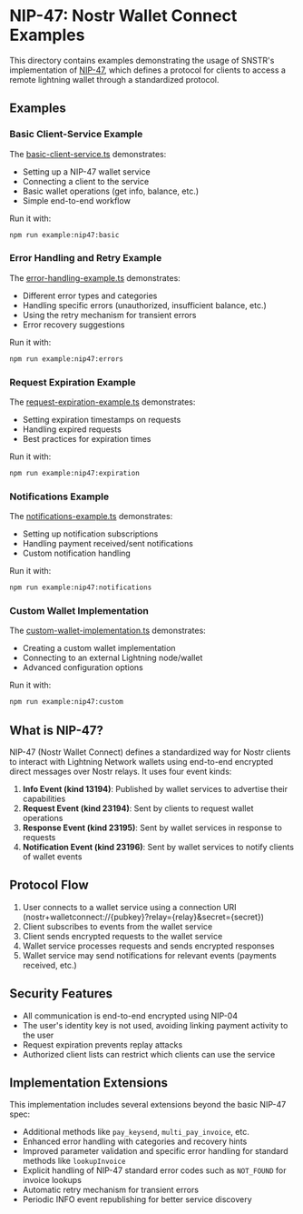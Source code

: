 # NIP-47: Nostr Wallet Connect Examples

This directory contains examples demonstrating the usage of SNSTR's implementation of [NIP-47](https://github.com/nostr-protocol/nips/blob/master/47.md), which defines a protocol for clients to access a remote lightning wallet through a standardized protocol.

## Examples

### Basic Client-Service Example

The [basic-client-service.ts](./basic-client-service.ts) demonstrates:
- Setting up a NIP-47 wallet service 
- Connecting a client to the service
- Basic wallet operations (get info, balance, etc.)
- Simple end-to-end workflow

Run it with:

```bash
npm run example:nip47:basic
```

### Error Handling and Retry Example

The [error-handling-example.ts](./error-handling-example.ts) demonstrates:
- Different error types and categories
- Handling specific errors (unauthorized, insufficient balance, etc.)
- Using the retry mechanism for transient errors
- Error recovery suggestions

Run it with:

```bash
npm run example:nip47:errors
```

### Request Expiration Example

The [request-expiration-example.ts](./request-expiration-example.ts) demonstrates:
- Setting expiration timestamps on requests
- Handling expired requests
- Best practices for expiration times

Run it with:

```bash
npm run example:nip47:expiration
```

### Notifications Example

The [notifications-example.ts](./notifications-example.ts) demonstrates:
- Setting up notification subscriptions
- Handling payment received/sent notifications
- Custom notification handling

Run it with:

```bash
npm run example:nip47:notifications
```

### Custom Wallet Implementation

The [custom-wallet-implementation.ts](./custom-wallet-implementation.ts) demonstrates:
- Creating a custom wallet implementation
- Connecting to an external Lightning node/wallet
- Advanced configuration options

Run it with:

```bash
npm run example:nip47:custom
```

## What is NIP-47?

NIP-47 (Nostr Wallet Connect) defines a standardized way for Nostr clients to interact with Lightning Network wallets using end-to-end encrypted direct messages over Nostr relays. It uses four event kinds:

1. **Info Event (kind 13194)**: Published by wallet services to advertise their capabilities
2. **Request Event (kind 23194)**: Sent by clients to request wallet operations
3. **Response Event (kind 23195)**: Sent by wallet services in response to requests
4. **Notification Event (kind 23196)**: Sent by wallet services to notify clients of wallet events

## Protocol Flow

1. User connects to a wallet service using a connection URI (nostr+walletconnect://{pubkey}?relay={relay}&secret={secret})
2. Client subscribes to events from the wallet service
3. Client sends encrypted requests to the wallet service
4. Wallet service processes requests and sends encrypted responses
5. Wallet service may send notifications for relevant events (payments received, etc.)

## Security Features

- All communication is end-to-end encrypted using NIP-04
- The user's identity key is not used, avoiding linking payment activity to the user
- Request expiration prevents replay attacks
- Authorized client lists can restrict which clients can use the service

## Implementation Extensions

This implementation includes several extensions beyond the basic NIP-47 spec:

- Additional methods like `pay_keysend`, `multi_pay_invoice`, etc.
- Enhanced error handling with categories and recovery hints
- Improved parameter validation and specific error handling for standard methods like `lookupInvoice`
- Explicit handling of NIP-47 standard error codes such as `NOT_FOUND` for invoice lookups
- Automatic retry mechanism for transient errors
- Periodic INFO event republishing for better service discovery 